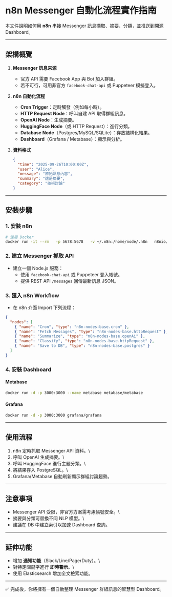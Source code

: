 # n8n Messenger 自動化流程實作指南

本文件說明如何用 **n8n** 串接 Messenger
訊息擷取、摘要、分類，並推送到開源 Dashboard。

------------------------------------------------------------------------

## 架構概覽

1.  **Messenger 訊息來源**

    -   官方 API 需要 Facebook App 與 Bot 加入群組。
    -   若不可行，可用非官方 `facebook-chat-api` 或 Puppeteer 模擬登入。

2.  **n8n 自動化流程**

    -   **Cron Trigger**：定時觸發（例如每小時）。
    -   **HTTP Request Node**：呼叫自建 API 取得群組訊息。
    -   **OpenAI Node**：生成摘要。
    -   **HuggingFace Node**（或 HTTP Request）：進行分類。
    -   **Database Node**（Postgres/MySQL/SQLite）：存放結構化結果。
    -   **Dashboard**（Grafana / Metabase）：顯示與分析。

3.  **資料格式**

    ``` json
    {
      "time": "2025-09-26T10:00:00Z",
      "user": "Alice",
      "message": "原始訊息內容",
      "summary": "這是摘要",
      "category": "技術討論"
    }
    ```

------------------------------------------------------------------------

## 安裝步驟

### 1. 安裝 n8n

``` bash
# 使用 Docker
docker run -it --rm   -p 5678:5678   -v ~/.n8n:/home/node/.n8n   n8nio/n8n
```

### 2. 建立 Messenger 抓取 API

-   建立一個 Node.js 服務：
    -   使用 `facebook-chat-api` 或 Puppeteer 登入帳號。
    -   提供 REST API `/messages` 回傳最新訊息 JSON。

### 3. 匯入 n8n Workflow

-   在 n8n 介面 Import 下列流程：

``` json
{
  "nodes": [
    { "name": "Cron", "type": "n8n-nodes-base.cron" },
    { "name": "Fetch Messages", "type": "n8n-nodes-base.httpRequest" },
    { "name": "Summarize", "type": "n8n-nodes-base.openAi" },
    { "name": "Classify", "type": "n8n-nodes-base.httpRequest" },
    { "name": "Save to DB", "type": "n8n-nodes-base.postgres" }
  ]
}
```

### 4. 安裝 Dashboard

#### Metabase

``` bash
docker run -d -p 3000:3000 --name metabase metabase/metabase
```

#### Grafana

``` bash
docker run -d -p 3000:3000 grafana/grafana
```

------------------------------------------------------------------------

## 使用流程

1.  n8n 定時抓取 Messenger API 資料。\
2.  呼叫 OpenAI 生成摘要。\
3.  呼叫 HuggingFace 進行主題分類。\
4.  將結果存入 PostgreSQL。\
5.  Grafana/Metabase 自動刷新顯示群組討論趨勢。

------------------------------------------------------------------------

## 注意事項

-   Messenger API 受限，非官方方案需考慮帳號安全。\
-   摘要與分類可替換不同 NLP 模型。\
-   建議在 DB 中建立索引以加速 Dashboard 查詢。

------------------------------------------------------------------------

## 延伸功能

-   增加 **通知功能**（Slack/Line/PagerDuty）。\
-   對特定關鍵字進行 **即時警示**。\
-   使用 Elasticsearch 增加全文檢索功能。

------------------------------------------------------------------------

✅ 完成後，你將擁有一個自動整理 Messenger 群組訊息的智慧型 Dashboard。
